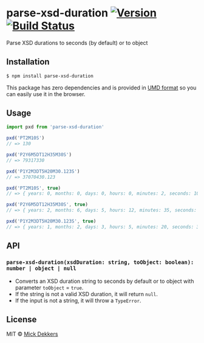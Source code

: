 # parse-xsd-duration [![Version](https://img.shields.io/npm/v/parse-xsd-duration.svg)][npm] [![Build Status](https://travis-ci.com/mickdekkers/parse-xsd-duration.svg?branch=master)](https://travis-ci.com/mickdekkers/parse-xsd-duration)
Parse XSD durations to seconds (by default) or to object

## Installation

```bash
$ npm install parse-xsd-duration
```

This package has zero dependencies and is provided in [UMD format][umd] so you can easily use it in the browser.

## Usage

```js
import pxd from 'parse-xsd-duration'

pxd('PT2M10S')
// => 130

pxd('P2Y6M5DT12H35M30S')
// => 79317330

pxd('P1Y2M3DT5H20M30.123S')
// => 37070430.123

pxd('PT2M10S', true)
// => { years: 0, months: 0, days: 0, hours: 0, minutes: 2, seconds: 10, isNegative: 0 }

pxd('P2Y6M5DT12H35M30S', true)
// => { years: 2, months: 6, days: 5, hours: 12, minutes: 35, seconds: 30, isNegative: 0 }

pxd('P1Y2M3DT5H20M30.123S', true)
// => { years: 1, months: 2, days: 3, hours: 5, minutes: 20, seconds: 30.123, isNegative: 0 }
```

## API

### `parse-xsd-duration(xsdDuration: string, toObject: boolean): number | object | null`

- Converts an XSD duration string to seconds by default or to object with parameter `toObject` = `true`.
- If the string is not a valid XSD duration, it will return `null`.
- If the input is not a string, it will throw a `TypeError`.

## License

MIT © [Mick Dekkers][mickdekkers-gh]

[npm]: https://www.npmjs.com/package/parse-xsd-duration
[umd]: https://github.com/umdjs/umd
[mickdekkers-gh]: https://github.com/mickdekkers
